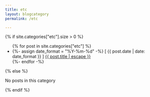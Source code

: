 ```yaml
---
title: etc
layout: blogcategory
permalink: /etc

---
```

{% if site.categories["etc"].size > 0 %}
<ul>
    {% for post in site.categories["etc"] %}
    <li>
        {%- assign date_format = "%Y-%m-%d" -%}
        [ {{ post.date | date: date_format }} ] <a href="{{ post.url | relative_url }}">{{ post.title | escape }}</a>
    </li>
    {%- endfor -%}
</ul>
{% else %}

<p>No posts in this category</p>

{% endif %}